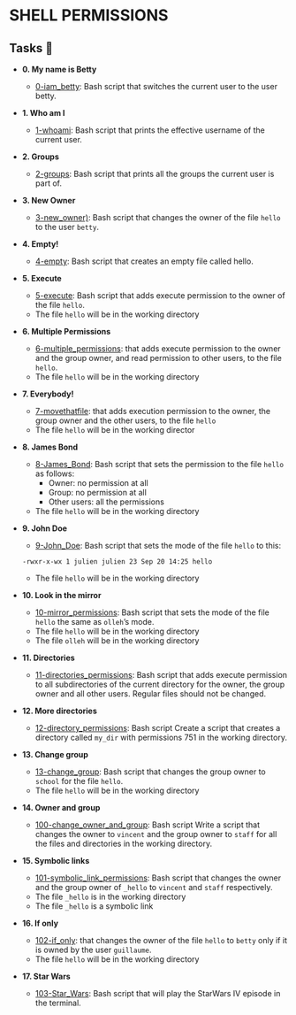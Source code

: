 # SHELL PERMISSIONS

## Tasks :page_with_curl:

* **0. My name is Betty**
  * [0-iam_betty](./0-iam_betty): Bash script that switches the current user to the user betty.

* **1. Who am I**
  * [1-whoami](./1-whoami): Bash script that prints the effective username of the current user.

* **2. Groups**
  * [2-groups](./2-groups): Bash script that prints all the groups the current user is part of.

* **3. New Owner**
  * [3-new_owner)](./3-new_owner): Bash script that changes the owner of the file `hello` to the user `betty`.

* **4. Empty!**
  * [4-empty](./4-empty): Bash script that creates an empty file called hello.

* **5. Execute**
  * [5-execute](./5-execute): Bash script that adds execute permission to the owner of the file `hello`.
  * The file `hello` will be in the working directory

* **6. Multiple Permissions**
  * [6-multiple_permissions](./6-multiple_permissions): that adds execute permission to the owner and the group owner, and read permission to other users, to the file `hello`.
  * The file `hello` will be in the working directory

* **7. Everybody!**
  * [7-movethatfile](./7-movethatfile): that adds execution permission to the owner, the group owner and the other users, to the file `hello`
  * The file `hello` will be in the working director

* **8. James Bond**
  * [8-James_Bond](./8-James_Bond): Bash script that sets the permission to the file `hello` as follows:
    * Owner: no permission at all
    * Group: no permission at all
    * Other users: all the permissions
  * The file `hello` will be in the working directory 

* **9. John Doe**
  * [9-John_Doe](./9-John_Doe): Bash script that sets the mode of the file `hello` to this:
  ```
  -rwxr-x-wx 1 julien julien 23 Sep 20 14:25 hello
  ```
  * The file `hello` will be in the working directory

* **10. Look in the mirror**
  * [10-mirror_permissions](./10-mirror_permissions): Bash script that sets the mode of the file `hello` the same as `olleh`’s mode.
  * The file `hello` will be in the working directory
  * The file `olleh` will be in the working directory

* **11. Directories**
  * [11-directories_permissions](./11-directories_permissions): Bash script that adds execute permission to all subdirectories of the current directory for the owner, the group owner and all other users. Regular files should not be changed.

* **12. More directories**
  * [12-directory_permissions](./12-directory_permissions): Bash script Create a script that creates a directory called `my_dir` with permissions 751 in the working directory.

* **13. Change group**
  * [13-change_group](./13-change_group): Bash script that changes the group owner to `school` for the file `hello`.
  * The file `hello` will be in the working directory

* **14. Owner and group**
  * [100-change_owner_and_group](./100-change_owner_and_group): Bash script Write a script that changes the owner to `vincent` and the group owner to `staff` for all the files and directories in the working directory.

* **15. Symbolic links**
  * [101-symbolic_link_permissions](./101-symbolic_link_permissions): Bash script that changes the owner and the group owner of `_hello` to `vincent` and `staff` respectively.
  * The file `_hello` is in the working directory
  * The file `_hello` is a symbolic link

* **16. If only**
  * [102-if_only](./102-if_only): that changes the owner of the file `hello` to `betty` only if it is owned by the user `guillaume`.
  * The file `hello` will be in the working directory 

* **17. Star Wars**
  * [103-Star_Wars](./103-Star_Wars): Bash script that will play the StarWars IV episode in the terminal.
